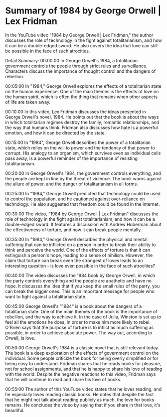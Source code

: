 # Summary of 1984 by George Orwell | Lex Fridman

In the YouTube video "1984 by George Orwell | Lex Fridman," the author discusses the role of technology in the fight against totalitarianism, and how it can be a double-edged sword. He also covers the idea that love can still be possible in the face of such atrocities.

Detail Summary: 
00:00:00
In George Orwell's 1984, a totalitarian government controls the people through strict rules and surveillance. Characters discuss the importance of thought control and the dangers of rebellion.

00:05:00
In "1984," George Orwell explores the effects of a totalitarian state on the human experience. One of the main themes is the effects of love on the human spirit, which is often the thing that remains when other aspects of life are taken away.

00:10:00
In this video, Lex Fridman discusses the ideas presented in George Orwell's novel, 1984. He points out that the book is about the ways in which totalitarian regimes destroy the family, romantic relationships, and the way that humans think. Fridman also discusses how hate is a powerful emotion, and how it can be directed by the state.

00:15:00
In "1984", George Orwell describes the power of a totalitarian state, which relies on the will to power and the tendency of that power to corrupt. His analogy to an organism, which survives even as individual cells pass away, is a powerful reminder of the importance of resisting totalitarianism.

00:20:00
In George Orwell's 1984, the government controls everything, and the people are kept in line by the threat of violence. The book warns against the allure of power, and the danger of totalitarianism in all forms.

00:25:00
In "1984," George Orwell predicted that technology could be used to control the population, and he cautioned against over-reliance on technology. He also suggested that freedom could be found in the internet.

00:30:00
The video, "1984 by George Orwell | Lex Fridman" discusses the role of technology in the fight against totalitarianism, and how it can be a double-edged sword. It features a discussion with Andrew Huberman about the effectiveness of torture, and how it can break people mentally.

00:35:00
In "1984," George Orwell describes the physical and mental suffering that can be inflicted on a person in order to break their ability to think and perceive the world. One of the effects of torture is that it can extinguish a person's hope, leading to a sense of nihilism. However, the claim that torture can break even the strongest of loves leads to an interesting question - is love even possible in the face of such atrocities?

00:40:00
The video discusses the 1984 book by George Orwell, in which the party controls everything and the people are apathetic and have no hope. It discusses the idea that if you keep the small rules of the party, you can break the bigger ones. This is an important message for people who want to fight against a totalitarian state.

00:45:00
George Orwell's "1984" is a book about the dangers of a totalitarian state. One of the main themes of the book is the importance of rebellion, and the way to achieve it. In the case of Julia, Winston is set up to feel all the emotions he does, in order to make him more likely to rebel. O'Brien says that the purpose of torture is to inflict as much suffering as possible, in order to achieve absolute power. The way out, according to Orwell, is love.

00:50:00
George Orwell's 1984 is a classic novel that is still relevant today. The book is a deep exploration of the effects of government control on the individual. Some people criticize the book for being overly simplified or for being easy to understand. Fridman shares that he reads books for pleasure, not for school assignments, and that he is happy to share his love of reading with the world. Despite the negative reactions to this video, Fridman says that he will continue to read and share his love of books.

00:55:00
The author of this YouTube video states that he loves reading, and he especially loves reading classic books. He notes that despite the fact that he might not talk about reading publicly as much, the love for books remains. He concludes the video by saying that if you share in that love, it's beautiful.

